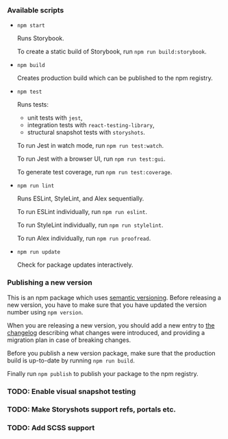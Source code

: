 ### Available scripts

- `npm start`

  Runs Storybook.

  To create a static build of Storybook,
  run `npm run build:storybook`.

- `npm build`

  Creates production build which can be published
  to the npm registry.

- `npm test`

  Runs tests:
    - unit tests with `jest`,
    - integration tests with `react-testing-library`,
    - structural snapshot tests with `storyshots`.

  To run Jest in watch mode, run `npm run test:watch`.

  To run Jest with a browser UI, run `npm run test:gui`.

  To generate test coverage, run `npm run test:coverage`.

- `npm run lint`

  Runs ESLint, StyleLint, and Alex sequentially.

  To run ESLint individually, run `npm run eslint`.

  To run StyleLint individually, run `npm run stylelint`.

  To run Alex individually, run `npm run proofread`.

- `npm run update`

  Check for package updates interactively.


### Publishing a new version

This is an npm package which uses [semantic versioning](https://docs.npmjs.com/about-semantic-versioning). Before releasing a new version, you have to make sure that you have updated the version number using `npm version`.

When you are releasing a new version, you should add a new entry to [the changelog](./changelog.md) describing what changes were introduced, and providing a migration plan in case of breaking changes.

Before you publish a new version package, make sure that the production build is up-to-date by running `npm run build`.

Finally run `npm publish` to publish your package to the npm registry.


### TODO: Enable visual snapshot testing

### TODO: Make Storyshots support refs, portals etc.

### TODO: Add SCSS support
